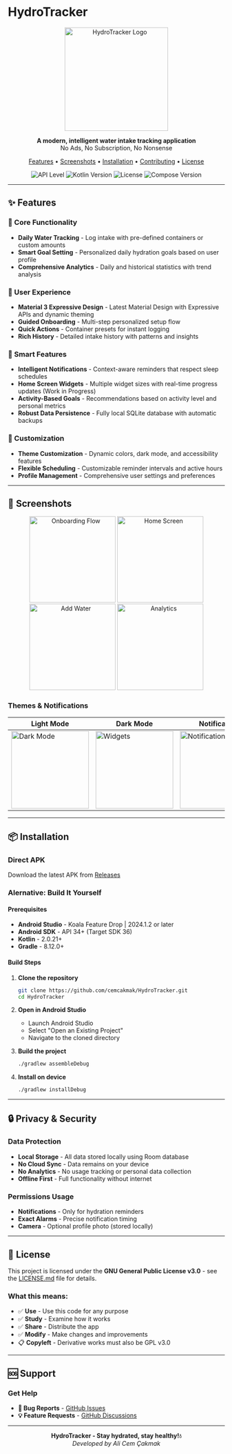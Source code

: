 # HydroTracker

<p align="center">
  <img src="screenshots/icon.png" alt="HydroTracker Logo" width="240" height="240">
</p>

<p align="center">
  <strong>A modern, intelligent water intake tracking application</strong><br>
  No Ads, No Subscription, No Nonsense
</p>

<p align="center">
  <a href="#-features">Features</a> •
  <a href="#-screenshots">Screenshots</a> •
  <a href="#-installation">Installation</a> •
  <a href="#-contributing">Contributing</a> •
  <a href="#-license">License</a>
</p>

<p align="center">
  <img src="https://img.shields.io/badge/Android-API%2034+-green.svg" alt="API Level">
  <img src="https://img.shields.io/badge/Kotlin-2.0.21-blue.svg" alt="Kotlin Version">
  <img src="https://img.shields.io/badge/License-GPL%20v3-orange.svg" alt="License">
  <img src="https://img.shields.io/badge/Compose-BOM%202025.07.00-purple.svg" alt="Compose Version">
</p>

---

## ✨ Features

### 🎯 Core Functionality
- **Daily Water Tracking** - Log intake with pre-defined containers or custom amounts
- **Smart Goal Setting** - Personalized daily hydration goals based on user profile
- **Comprehensive Analytics** - Daily and historical statistics with trend analysis

### 🎨 User Experience
- **Material 3 Expressive Design** - Latest Material Design with Expressive APIs and dynamic theming
- **Guided Onboarding** - Multi-step personalized setup flow
- **Quick Actions** - Container presets for instant logging
- **Rich History** - Detailed intake history with patterns and insights

### 🤖 Smart Features
- **Intelligent Notifications** - Context-aware reminders that respect sleep schedules
- **Home Screen Widgets** - Multiple widget sizes with real-time progress updates (Work in Progress)
- **Activity-Based Goals** - Recommendations based on activity level and personal metrics
- **Robust Data Persistence** - Fully local SQLite database with automatic backups

### 👤 Customization
- **Theme Customization** - Dynamic colors, dark mode, and accessibility features
- **Flexible Scheduling** - Customizable reminder intervals and active hours
- **Profile Management** - Comprehensive user settings and preferences

---

## 📱 Screenshots

<p align="center">
  <img src="screenshots/onboarding.png" alt="Onboarding Flow" width="200">
  <img src="screenshots/home-screen.png" alt="Home Screen" width="200">
  <img src="screenshots/add-water.png" alt="Add Water" width="200">
  <img src="screenshots/analytics.png" alt="Analytics" width="200">
</p>

### Themes & Notifications
| Light Mode | Dark Mode | Notification |
|-----------|----------------|--------------|
| <img src="screenshots/home-screen.png" alt="Dark Mode" width="180"> | <img src="screenshots/dark.png" alt="Widgets" width="180"> | <img src="screenshots/notification.png" alt="Notification" width="180"> |

---

## 📦 Installation

### Direct APK
Download the latest APK from [Releases](https://github.com/cemcakmak/HydroTracker/releases)

### Alernative: Build It Yourself

#### Prerequisites
- **Android Studio** - Koala Feature Drop | 2024.1.2 or later
- **Android SDK** - API 34+ (Target SDK 36)
- **Kotlin** - 2.0.21+
- **Gradle** - 8.12.0+

#### Build Steps

1. **Clone the repository**
   ```bash
   git clone https://github.com/cemcakmak/HydroTracker.git
   cd HydroTracker
   ```

2. **Open in Android Studio**
   - Launch Android Studio
   - Select "Open an Existing Project"
   - Navigate to the cloned directory

3. **Build the project**
   ```bash
   ./gradlew assembleDebug
   ```

4. **Install on device**
   ```bash
   ./gradlew installDebug
   ```

---

## 🔒 Privacy & Security

### Data Protection
- **Local Storage** - All data stored locally using Room database
- **No Cloud Sync** - Data remains on your device
- **No Analytics** - No usage tracking or personal data collection
- **Offline First** - Full functionality without internet

### Permissions Usage
- **Notifications** - Only for hydration reminders
- **Exact Alarms** - Precise notification timing
- **Camera** - Optional profile photo (stored locally)

---

## 📄 License

This project is licensed under the **GNU General Public License v3.0** - see the [LICENSE.md](app/src/main/assets/LICENSE.md) file for details.

### What this means:
- ✅ **Use** - Use this code for any purpose
- ✅ **Study** - Examine how it works
- ✅ **Share** - Distribute the app
- ✅ **Modify** - Make changes and improvements
- 📋 **Copyleft** - Derivative works must also be GPL v3.0

---

## 🆘 Support

### Get Help
- **🐛 Bug Reports** - [GitHub Issues](https://github.com/cemcakmak/HydroTracker/issues)
- **💡 Feature Requests** - [GitHub Discussions](https://github.com/cemcakmak/HydroTracker/discussions)

---

<p align="center">
  <strong>HydroTracker - Stay hydrated, stay healthy!💧</strong><br>
  <em>Developed by Ali Cem Çakmak</em>
</p>